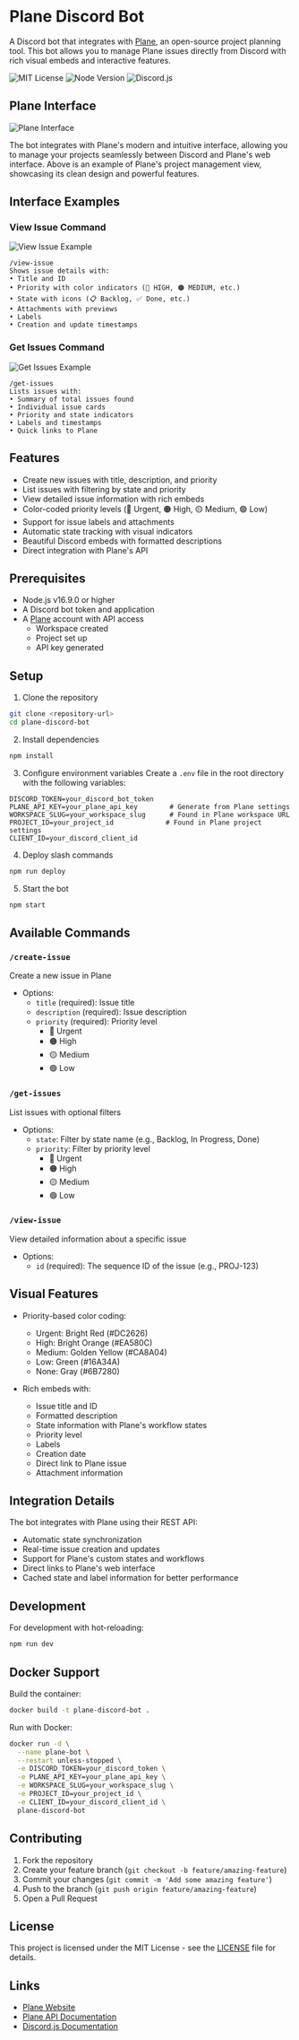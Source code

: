 # Plane Discord Bot

A Discord bot that integrates with [Plane](https://plane.so), an open-source project planning tool. This bot allows you to manage Plane issues directly from Discord with rich visual embeds and interactive features.

![MIT License](https://img.shields.io/badge/License-MIT-blue.svg)
![Node Version](https://img.shields.io/badge/node-%3E%3D16.9.0-brightgreen)
![Discord.js](https://img.shields.io/badge/discord.js-v14-blue)

## Plane Interface

![Plane Interface](examples/plane.png)

The bot integrates with Plane's modern and intuitive interface, allowing you to manage your projects seamlessly between Discord and Plane's web interface. Above is an example of Plane's project management view, showcasing its clean design and powerful features.

## Interface Examples

### View Issue Command

![View Issue Example](examples/view-issue.png)

```
/view-issue
Shows issue details with:
• Title and ID
• Priority with color indicators (🔴 HIGH, 🟠 MEDIUM, etc.)
• State with icons (📋 Backlog, ✅ Done, etc.)
• Attachments with previews
• Labels
• Creation and update timestamps
```

### Get Issues Command

![Get Issues Example](examples/get-issues.png)

```
/get-issues
Lists issues with:
• Summary of total issues found
• Individual issue cards
• Priority and state indicators
• Labels and timestamps
• Quick links to Plane
```

## Features

- Create new issues with title, description, and priority
- List issues with filtering by state and priority
- View detailed issue information with rich embeds
- Color-coded priority levels (🔴 Urgent, 🟠 High, 🟡 Medium, 🟢 Low)
- Support for issue labels and attachments
- Automatic state tracking with visual indicators
- Beautiful Discord embeds with formatted descriptions
- Direct integration with Plane's API

## Prerequisites

- Node.js v16.9.0 or higher
- A Discord bot token and application
- A [Plane](https://plane.so) account with API access
  - Workspace created
  - Project set up
  - API key generated

## Setup

1. Clone the repository

```bash
git clone <repository-url>
cd plane-discord-bot
```

2. Install dependencies

```bash
npm install
```

3. Configure environment variables
   Create a `.env` file in the root directory with the following variables:

```env
DISCORD_TOKEN=your_discord_bot_token
PLANE_API_KEY=your_plane_api_key        # Generate from Plane settings
WORKSPACE_SLUG=your_workspace_slug      # Found in Plane workspace URL
PROJECT_ID=your_project_id             # Found in Plane project settings
CLIENT_ID=your_discord_client_id
```

4. Deploy slash commands

```bash
npm run deploy
```

5. Start the bot

```bash
npm start
```

## Available Commands

### `/create-issue`

Create a new issue in Plane

- Options:
  - `title` (required): Issue title
  - `description` (required): Issue description
  - `priority` (required): Priority level
    - 🔴 Urgent
    - 🟠 High
    - 🟡 Medium
    - 🟢 Low

### `/get-issues`

List issues with optional filters

- Options:
  - `state`: Filter by state name (e.g., Backlog, In Progress, Done)
  - `priority`: Filter by priority level
    - 🔴 Urgent
    - 🟠 High
    - 🟡 Medium
    - 🟢 Low

### `/view-issue`

View detailed information about a specific issue

- Options:
  - `id` (required): The sequence ID of the issue (e.g., PROJ-123)

## Visual Features

- Priority-based color coding:

  - Urgent: Bright Red (#DC2626)
  - High: Bright Orange (#EA580C)
  - Medium: Golden Yellow (#CA8A04)
  - Low: Green (#16A34A)
  - None: Gray (#6B7280)

- Rich embeds with:
  - Issue title and ID
  - Formatted description
  - State information with Plane's workflow states
  - Priority level
  - Labels
  - Creation date
  - Direct link to Plane issue
  - Attachment information

## Integration Details

The bot integrates with Plane using their REST API:

- Automatic state synchronization
- Real-time issue creation and updates
- Support for Plane's custom states and workflows
- Direct links to Plane's web interface
- Cached state and label information for better performance

## Development

For development with hot-reloading:

```bash
npm run dev
```

## Docker Support

Build the container:

```bash
docker build -t plane-discord-bot .
```

Run with Docker:

```bash
docker run -d \
  --name plane-bot \
  --restart unless-stopped \
  -e DISCORD_TOKEN=your_discord_token \
  -e PLANE_API_KEY=your_plane_api_key \
  -e WORKSPACE_SLUG=your_workspace_slug \
  -e PROJECT_ID=your_project_id \
  -e CLIENT_ID=your_discord_client_id \
  plane-discord-bot
```

## Contributing

1. Fork the repository
2. Create your feature branch (`git checkout -b feature/amazing-feature`)
3. Commit your changes (`git commit -m 'Add some amazing feature'`)
4. Push to the branch (`git push origin feature/amazing-feature`)
5. Open a Pull Request

## License

This project is licensed under the MIT License - see the [LICENSE](LICENSE) file for details.

## Links

- [Plane Website](https://plane.so)
- [Plane API Documentation](https://developers.plane.so)
- [Discord.js Documentation](https://discord.js.org)
